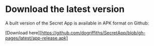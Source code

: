 # Download the latest version

A built version of the Secret App is available in APK format on Github:

[Download here][https://github.com/dogriffiths/SecretApp/blob/gh-pages/latest/app-release.apk]
